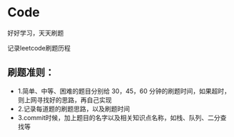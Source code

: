 # Code
好好学习，天天刷题
 
 
记录leetcode刷题历程

## 刷题准则：

* 1.简单、中等、困难的题目分别给 30，45，60 分钟的刷题时间，如果超时，则上网寻找好的思路，再自己实现
* 2.记录每道题的刷题思路，以及刷题时间
* 3.commit时候，加上题目的名字以及相关知识点名称，如栈、队列、二分查找等
